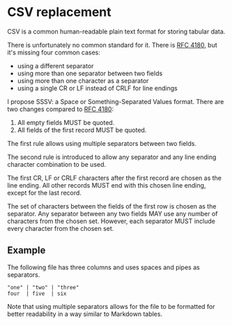 # CSV replacement

CSV is a common human-readable plain text format for storing tabular data.

There is unfortunately no common standard for it. There is [RFC 4180], but
it's missing four common cases:
* using a different separator
* using more than one separator between two fields
* using more than one character as a separator
* using a single CR or LF instead of CRLF for line endings

I propose SSSV: a Space or Something-Separated Values format. There are two
changes compared to [RFC 4180]:

1. All empty fields MUST be quoted.
2. All fields of the first record MUST be quoted.

The first rule allows using multiple separators between two fields.

The second rule is introduced to allow any separator and any line ending
character combination to be used.

The first CR, LF or CRLF characters after the first record are chosen as the
line ending. All other records MUST end with this chosen line ending,
except for the last record.

The set of characters between the fields of the first row is chosen as
the separator. Any separator between any two fields MAY use any number of
characters from the chosen set. However, each separator MUST include
every character from the chosen set.

## Example

The following file has three columns and uses spaces and pipes as separators.

```
"one" | "two" | "three"
four  | five  | six
```

Note that using multiple separators allows for the file to be formatted
for better readability in a way similar to Markdown tables.

[RFC 4180]: https://datatracker.ietf.org/doc/html/rfc4180
